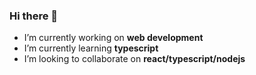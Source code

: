 ### Hi there 👋

<!--
**atefBB/atefBB** is a ✨ _special_ ✨ repository because its `README.md` (this file) appears on your GitHub profile.

Here are some ideas to get you started:
-->
- I’m currently working on **web development**
- I’m currently learning **typescript**
- I’m looking to collaborate on **react/typescript/nodejs**
<!-- 🤔 I’m looking for help with 
- 📫 How to reach me: atef.bettaib@gmail.com -->

